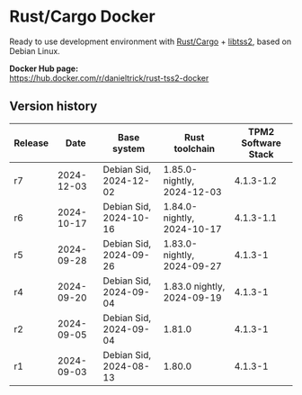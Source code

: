 Rust/Cargo Docker
=================

Ready to use development environment with [Rust/Cargo](https://www.rust-lang.org/) + [libtss2](https://github.com/tpm2-software/tpm2-tss), based on Debian Linux.

**Docker Hub page:**  
<https://hub.docker.com/r/danieltrick/rust-tss2-docker>


Version history
---------------

| **Release** | **Date**   | **Base system**        | **Rust toolchain**         | **TPM2 Software Stack** |
| ----------- | ---------- | ---------------------- | -------------------------- | ----------------------- |
| r7          | 2024-12-03 | Debian Sid, 2024-12-02 | 1.85.0-nightly, 2024-12-03 | 4.1.3-1.2               |
| r6          | 2024-10-17 | Debian Sid, 2024-10-16 | 1.84.0-nightly, 2024-10-17 | 4.1.3-1.1               |
| r5          | 2024-09-28 | Debian Sid, 2024-09-26 | 1.83.0-nightly, 2024-09-27 | 4.1.3-1                 |
| r4          | 2024-09-20 | Debian Sid, 2024-09-04 | 1.83.0 nightly, 2024-09-19 | 4.1.3-1                 |
| r2          | 2024-09-05 | Debian Sid, 2024-09-04 | 1.81.0                     | 4.1.3-1                 |
| r1          | 2024-09-03 | Debian Sid, 2024-08-13 | 1.80.0                     | 4.1.3-1                 |
